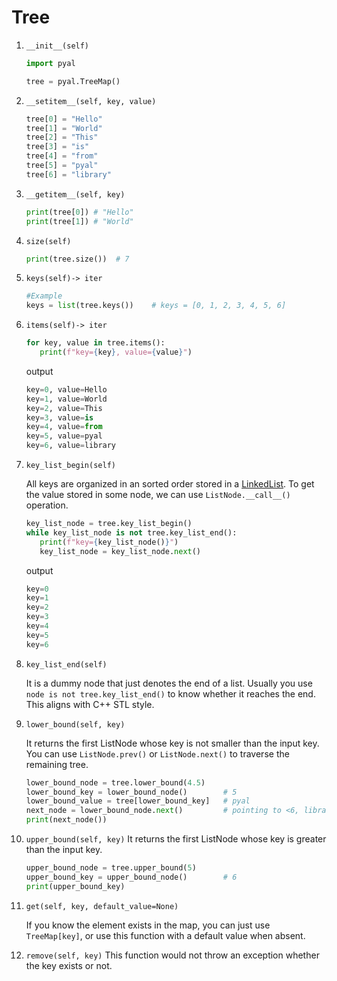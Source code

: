 # Tree 

1. `__init__(self)`
     ```python
    import pyal

    tree = pyal.TreeMap()
    ```
1. `__setitem__(self, key, value)`
      ```python
   tree[0] = "Hello"
   tree[1] = "World"
   tree[2] = "This"
   tree[3] = "is"
   tree[4] = "from"
   tree[5] = "pyal"
   tree[6] = "library"
    ```
1. `__getitem__(self, key)`
      ```python
   print(tree[0]) # "Hello"
   print(tree[1]) # "World"
    ```
1. `size(self)`
      ```python
   print(tree.size())  # 7 
    ```

1. `keys(self)-> iter`
   ```python
   #Example
   keys = list(tree.keys())    # keys = [0, 1, 2, 3, 4, 5, 6]
   ```

1. `items(self)-> iter`
   ```python
   for key, value in tree.items():
      print(f"key={key}, value={value}")
   ```
   output
   ```python
   key=0, value=Hello
   key=1, value=World
   key=2, value=This
   key=3, value=is
   key=4, value=from
   key=5, value=pyal
   key=6, value=library

   ```
1. `key_list_begin(self)`

   All keys are organized in an sorted order stored in a [LinkedList](example_LinkedList.md). To get the value stored
   in some node, we can use `ListNode.__call__()` operation. 
   ```python
   key_list_node = tree.key_list_begin()
   while key_list_node is not tree.key_list_end():
      print(f"key={key_list_node()}")
      key_list_node = key_list_node.next()
   ```
   output
   ```python
   key=0
   key=1
   key=2
   key=3
   key=4
   key=5
   key=6
   ```

1. `key_list_end(self)`

   It is a dummy node that just denotes the end of a list. 
   Usually you use `node is not tree.key_list_end()` to know whether it reaches the end. 
   This aligns with C++ STL style.

1. `lower_bound(self, key)`

   It returns the first ListNode whose key is not smaller than the input key. 
   You can use `ListNode.prev()` or `ListNode.next()` to traverse the remaining tree.

   ```python
   lower_bound_node = tree.lower_bound(4.5)
   lower_bound_key = lower_bound_node()        # 5
   lower_bound_value = tree[lower_bound_key]   # pyal
   next_node = lower_bound_node.next()         # pointing to <6, library>
   print(next_node())
   ```
1. `upper_bound(self, key)`
   It returns the first ListNode whose key is greater than the input key.
   ```python
   upper_bound_node = tree.upper_bound(5)
   upper_bound_key = upper_bound_node()        # 6
   print(upper_bound_key)
   ```

1. `get(self, key, default_value=None)`
   
   If you know the element exists in the map, you can just use `TreeMap[key]`, or
   use this function with a default value when absent.

1. `remove(self, key)`
   This function would not throw an exception whether the key exists or not.

